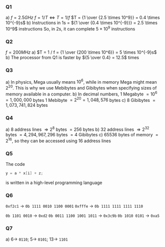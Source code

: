 ### Q1
a)
$f = 2.5GHz$
$f = 1/T \Leftrightarrow T = 1/f$
$T = {1 \over {2.5 \times 10^9}} = 0.4 \times 10^{-9}s$
b)
Instructions in 1s = ${1 \over {0.4 \times 10^{-9}}} = 2.5 \times 10^9$ instructions
So, in 2s, it can complete $5 \times 10^9$ instructions
### Q2
$f = 200MHz$
a) $T = 1 / f = {1 \over {200 \times 10^6}} = 5 \times 10^{-9}s$
b) The processor from Q1 is faster by ${5 \over 0.4} = 12.5$ times
### Q3
a) In physics, Mega usually means $10^6$, while in memory Mega might mean $2^{20}$. This is why we use Mebibytes and Gibibytes when specifying sizes of memory available in a computer.
b) In decimal numbers,
	1 Megabyte $= 10^6 = 1,000,000$ bytes
	1 Mebibyte $= 2^{20} = 1,048,576$ bytes
c) 8 Gibibytes $= 1,073,741,824$ bytes
### Q4
a) 8 address lines $\Rightarrow 2^8$ bytes $= 256$ bytes
b) 32 address lines $\Rightarrow 2^{32}$ bytes $= 4,294,967,296$ bytes $= 4$ Gibibytes
c) 65536 bytes of memory $= 2^{16}$, so they can be accessed using 16 address lines
### Q5
The code 
```java
y = a * x[i] + z;
```
is written in a high-level programming language
### Q6
`0xf2c1` $\rightarrow$ `0b 1111 0010 1100 0001`
`0xfffe` $\rightarrow$ `0b 1111 1111 1111 1110`

`0b 1101 0010` $\rightarrow$ `0xd2`
`0b 0011 1100 1001 1011` $\rightarrow$ `0x3c9b`
`0b 1010 0101` $\rightarrow$ `0xa5`
### Q7
a) $6 \rightarrow$ `0110`; $5 \rightarrow$ `0101`; $13 \rightarrow$ `1101`